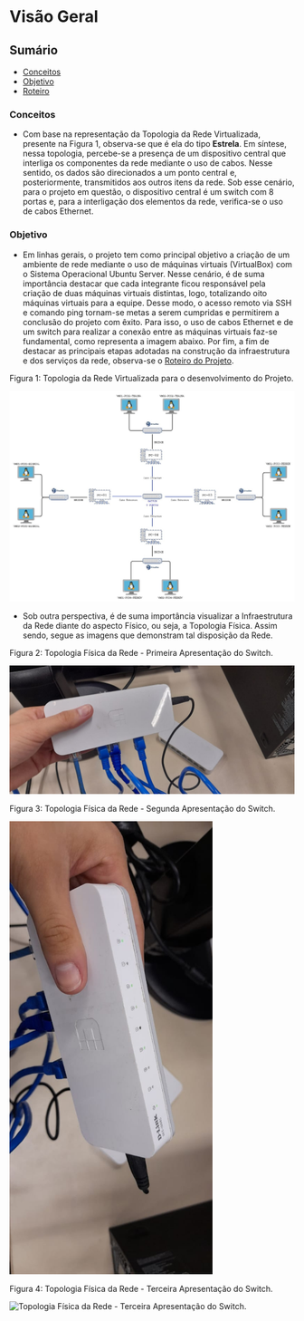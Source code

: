 # Visão Geral

<h2>Sumário</h2>

- [Conceitos](https://github.com/pedrohenriquee8/redes-grupo6-914/tree/main/projeto-2b-sred#conceitos)
- [Objetivo](https://github.com/pedrohenriquee8/redes-grupo6-914/tree/main/projeto-2b-sred#objetivo)
- [Roteiro](https://github.com/pedrohenriquee8/redes-grupo6-914/blob/main/projeto-2b-sred/Roteiro.md)

<h3>Conceitos</h3>

- Com base na representação da Topologia da Rede Virtualizada, presente na Figura 1, observa-se que é ela do tipo **Estrela**. Em síntese, nessa topologia, percebe-se a presença de um dispositivo central que interliga os componentes da rede mediante o uso de cabos. Nesse sentido, os dados são direcionados a um ponto central e, posteriormente, transmitidos aos outros itens da rede. Sob esse cenário, para o projeto em questão, o dispositivo central é um switch com 8 portas e, para a interligação dos elementos da rede, verifica-se o uso de cabos Ethernet.

<h3>Objetivo</h3>

- Em linhas gerais, o projeto tem como principal objetivo a criação de um ambiente de rede mediante o uso de máquinas virtuais (VirtualBox) com o Sistema Operacional Ubuntu Server. Nesse cenário, é de suma importância destacar que cada integrante ficou responsável pela criação de duas máquinas virtuais distintas, logo, totalizando oito máquinas virtuais para a equipe. Desse modo, o acesso remoto via SSH e comando ping tornam-se metas a serem cumpridas e permitirem a conclusão do projeto com êxito. Para isso, o uso de cabos Ethernet e de um switch para realizar a conexão entre as máquinas virtuais faz-se fundamental, como representa a imagem abaixo. Por fim, a fim de destacar as principais etapas adotadas na construção da infraestrutura e dos serviços da rede, observa-se o [Roteiro do Projeto](https://github.com/pedrohenriquee8/redes-grupo6-914/blob/main/projeto-2b-sred/Roteiro.md).

<p>Figura 1: Topologia da Rede Virtualizada para o desenvolvimento do Projeto.</p>
<img src="figuresInfrastructure/TopologiaRede.jpg" alt="Topologia da Rede" title="Figura 1: Topologia da Rede Virtualizada.">

- Sob outra perspectiva, é de suma importância visualizar a Infraestrutura da Rede diante do aspecto Físico, ou seja, a Topologia Física. Assim sendo, segue as imagens que demonstram tal disposição da Rede.

<p>Figura 2: Topologia Física da Rede - Primeira Apresentação do Switch.</p>
<img src="figuresInfrastructure/ImagemSwitch.jpeg" alt="Topologia Física da Rede - Primeira Apresentação do Switch." title="Figura 2: Topologia Física da Rede - Primeira Apresentação do Switch.">

<p>Figura 3: Topologia Física da Rede - Segunda Apresentação do Switch.</p>
<img src="figuresInfrastructure/ImagemSwitch(2).jpeg" alt="Topologia Física da Rede - Segunda Apresentação do Switch." title="Figura 3: Topologia Física da Rede - Segunda Apresentação do Switch." height="800">

<p>Figura 4: Topologia Física da Rede - Terceira Apresentação do Switch.</p>
<img src="figuresInfrastructure/figuresInfrastructure/ImagemSwitch(3).jpeg" alt="Topologia Física da Rede - Terceira Apresentação do Switch." title="Figura 3: Topologia Física da Rede - Terceira Apresentação do Switch.">
